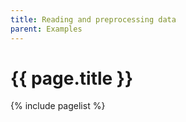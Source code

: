 ```yaml
---
title: Reading and preprocessing data
parent: Examples
---
```


# {{ page.title }}

{% include pagelist %}
